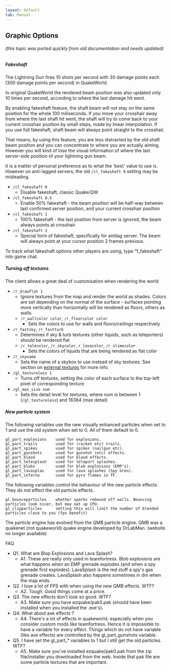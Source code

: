 ```yaml
---
layout: default
tab: Manual
---
```


## Graphic Options

###### (this topic was ported quickly from old documentation and needs updated)

##### Fakeshaft

The Lightning Gun fires 10 shots per second with 30 damage points each (300 damage points per second) in QuakeWorld.

In original QuakeWorld the rendered beam position was also updated only 10 times per second, according to where the last damage hit went.

By enabling fakeshaft feature, the shaft beam will not stay on the same position for the whole 100 miliseconds.
If you move your crosshair away from where the last shaft hit went, the shaft will try to come back to your current crosshair position by small steps, made by linear interpolation.
If you use full fakeshaft, shaft beam will always point straight to the crosshair.

That means, by using this feature, you are less distracted by the old shaft beam position and you can concentrate to where you are actually aiming.
However you will kind of lose the visual information of where the last server-side position of your lightning gun beam.

It is a matter of personal preference as to what the 'best' value to use is.  However on anti-lagged servers, the old `/cl_fakeshaft 0` setting may be misleading.

- `/cl_fakeshaft 0`
  - Disable fakeshaft, classic Quake/QW
- `/cl_fakeshaft 0.5`
  - Enable 50% fakeshaft - the beam position will be half-way between last confirmed server position, and your current crosshair position
- `/cl_fakeshaft 1`
  - 100% fakeshaft - the last position from server is ignored, the beam always points at crosshair
- `/cl_fakeshaft 2`
  - Special form of fakeshaft, specifically for antilag server.  The beam will always point at your cursor position 2 frames previous.

To track what fakeshaft options other players are using, type "f_fakeshaft" into game chat.

##### Turning off textures

The client allows a great deal of customisation when rendering the world

- `/r_drawflat 1`
  - Ignore textures from the map and render the world as shades.  Colors are set depending on the normal of the surface - surfaces pointing more vertically than horizontally will be rendered as floors, others as walls.
  - `/r_wallcolor color`, `/r_floorcolor color`
    - Sets the colors to use for walls and floors/ceilings respectively
- `/r_fastsky`, `/r_fastturb`
  - Determines if sky & turb textures (other liquids, such as teleporters) should be rendered flat
  - `/r_telecolor`, `/r_skycolor`, `r_lavacolor`, `/r_slimecolor`
    - Sets the colors of liquids that are being rendered as flat color
- `/r_skyname`
  - Sets the name of a skybox to use instead of sky textures.  See section on [external textures][external-textures] for more info.
- `/gl_textureless 1`
  - Turns off textures, setting the color of each surface to the top-left pixel of corresponding texture
- `/gl_max_size num`
  - Sets the detail level for textures, where num is between 1 (`/gl_textureless`) and 16384 (max detail)

##### New particle system

The following variables use the new visually enhanced particles when set to 1 and use the old system when set to 0. All of them default to 0.

    gl_part_explosions    used for explosions.
    gl_part_trails        used for (rocket etc) trails.
    gl_part_spikes        used for spikes (nailgun etc).
    gl_part_gunshots      used for gunshot (etc) effects.
    gl_part_blood         used for blood effects.
    gl_part_telesplash    used for teleport splashes.
    gl_part_blobs         used for blob explosions (EMP's).
    gl_part_lavasplas     used for lava splashes (Spy Gren).
    gl_part_inferno       used for pyro flames in TF.

The following variables control the behaviour of the new particle effects. They do not effect the old particle effects.

    gl_bounceparticles    whether sparks rebound off walls. Bouncing particles look nicer, but may eat up CPU.
    gl_clipparticles      setting this will limit the number of blended particles close to you (fps benefit)

The particle engine has evolved from the QMB particle engine. QMB was a quakenet (not quakeworld) quake engine developed by DrLabMan. (website no longer available)

FAQ

- Q1. What are Blop Explosions and Lava Splash?
  - A1. These are really only used in teamfortress. Blob explosions are what happens when an EMP grenade explodes (and when a spy grenade first explodes). LavaSplash is the red stuff a spy's gas grenade creates. LavaSplash also happens sometimes in dm when the map ends.
- Q2. I lose a lot of FPS with when using the new QMB effects. WTF?
  - A2. Tough. Good things come at a price.
- Q3. The new effects don't look so good. WTF?
  - A3. Make sure you have ezquake/pak0.pak (should have been installed when you installed the .exe's).
- Q4. What about axe effects ?
  - A4. There's a lot of effects in quakeworld, especially when you consider custom mods like teamfortress. Hence it is impossible to have a variable for every effect. Things which do not have variable (like axe effects) are controlled by the gl_part_gunshots variable.
- Q5. I have set the gl_part_* variables to 1 but I still get the old particles. WTF?
  - A5. Make sure you've installed ezquake/pak0.pak from the zip file/installer you downloaded from the web. Inside that pak file are some particle textures that are important.

[external-textures]: ./external-textures.md